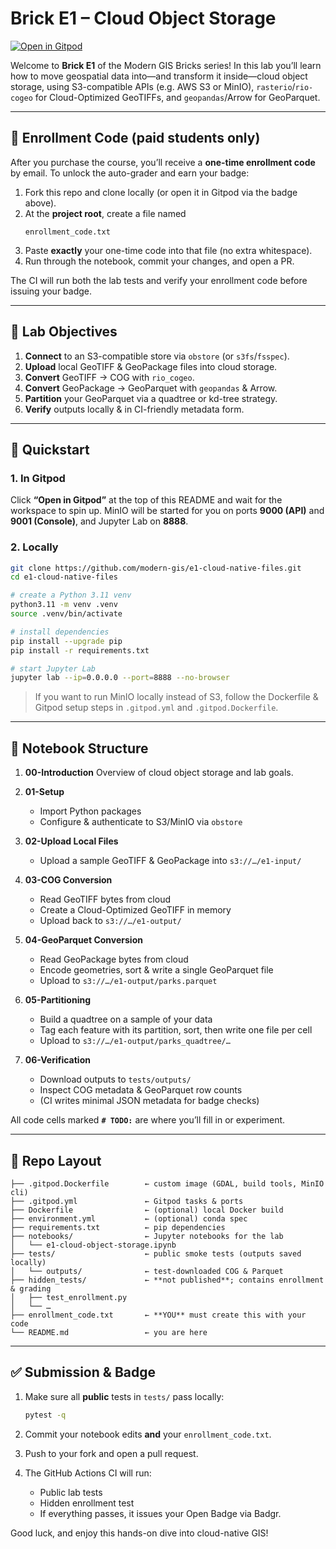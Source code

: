 
# Brick E1 – Cloud Object Storage

[![Open in Gitpod](https://gitpod.io/button/open-in-gitpod.svg)](https://gitpod.io/#https://github.com/modern-gis/e1-cloud-native-files)

Welcome to **Brick E1** of the Modern GIS Bricks series! In this lab you’ll learn how to move geospatial data into—and transform it inside—cloud object storage, using S3-compatible APIs (e.g. AWS S3 or MinIO), `rasterio`/`rio-cogeo` for Cloud-Optimized GeoTIFFs, and `geopandas`/Arrow for GeoParquet.

---

## 🔑 Enrollment Code (paid students only)

After you purchase the course, you’ll receive a **one-time enrollment code** by email. To unlock the auto-grader and earn your badge:

1. Fork this repo and clone locally (or open it in Gitpod via the badge above).
2. At the **project root**, create a file named  
   ```text
   enrollment_code.txt
3. Paste **exactly** your one-time code into that file (no extra whitespace).
4. Run through the notebook, commit your changes, and open a PR.

The CI will run both the lab tests and verify your enrollment code before issuing your badge.

---

## 📖 Lab Objectives

1. **Connect** to an S3-compatible store via `obstore` (or `s3fs`/`fsspec`).
2. **Upload** local GeoTIFF & GeoPackage files into cloud storage.
3. **Convert** GeoTIFF → COG with `rio_cogeo`.
4. **Convert** GeoPackage → GeoParquet with `geopandas` & Arrow.
5. **Partition** your GeoParquet via a quadtree or kd-tree strategy.
6. **Verify** outputs locally & in CI-friendly metadata form.

---

## 🚀 Quickstart

### 1. In Gitpod

Click **“Open in Gitpod”** at the top of this README and wait for the workspace to spin up.
MinIO will be started for you on ports **9000 (API)** and **9001 (Console)**, and Jupyter Lab on **8888**.

### 2. Locally

```bash
git clone https://github.com/modern-gis/e1-cloud-native-files.git
cd e1-cloud-native-files

# create a Python 3.11 venv
python3.11 -m venv .venv
source .venv/bin/activate

# install dependencies
pip install --upgrade pip
pip install -r requirements.txt

# start Jupyter Lab
jupyter lab --ip=0.0.0.0 --port=8888 --no-browser
```

> If you want to run MinIO locally instead of S3, follow the Dockerfile & Gitpod setup steps in `.gitpod.yml` and `.gitpod.Dockerfile`.

---

## 🧱 Notebook Structure

1. **00-Introduction**
   Overview of cloud object storage and lab goals.
2. **01-Setup**

   * Import Python packages
   * Configure & authenticate to S3/MinIO via `obstore`
3. **02-Upload Local Files**

   * Upload a sample GeoTIFF & GeoPackage into `s3://…/e1-input/`
4. **03-COG Conversion**

   * Read GeoTIFF bytes from cloud
   * Create a Cloud-Optimized GeoTIFF in memory
   * Upload back to `s3://…/e1-output/`
5. **04-GeoParquet Conversion**

   * Read GeoPackage bytes from cloud
   * Encode geometries, sort & write a single GeoParquet file
   * Upload to `s3://…/e1-output/parks.parquet`
6. **05-Partitioning**

   * Build a quadtree on a sample of your data
   * Tag each feature with its partition, sort, then write one file per cell
   * Upload to `s3://…/e1-output/parks_quadtree/…`
7. **06-Verification**

   * Download outputs to `tests/outputs/`
   * Inspect COG metadata & GeoParquet row counts
   * (CI writes minimal JSON metadata for badge checks)

All code cells marked **`# TODO:`** are where you’ll fill in or experiment.

---

## 📂 Repo Layout

```
├── .gitpod.Dockerfile        ← custom image (GDAL, build tools, MinIO cli)
├── .gitpod.yml               ← Gitpod tasks & ports
├── Dockerfile                ← (optional) local Docker build
├── environment.yml           ← (optional) conda spec
├── requirements.txt          ← pip dependencies
├── notebooks/                ← Jupyter notebooks for the lab
│   └── e1-cloud-object-storage.ipynb
├── tests/                    ← public smoke tests (outputs saved locally)
│   └── outputs/              ← test‐downloaded COG & Parquet
├── hidden_tests/             ← **not published**; contains enrollment & grading
│   ├── test_enrollment.py
│   └── …
├── enrollment_code.txt       ← **YOU** must create this with your code
└── README.md                 ← you are here
```

---

## ✅ Submission & Badge

1. Make sure all **public** tests in `tests/` pass locally:

   ```bash
   pytest -q
   ```
2. Commit your notebook edits **and** your `enrollment_code.txt`.
3. Push to your fork and open a pull request.
4. The GitHub Actions CI will run:

   * Public lab tests
   * Hidden enrollment test
   * If everything passes, it issues your Open Badge via Badgr.

Good luck, and enjoy this hands-on dive into cloud-native GIS!
